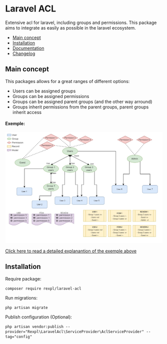 # Laravel ACL

Extensive acl for laravel, including groups and permissions. This package aims to integrate as easily as possible in the laravel ecosystem.

- [Main concept](#main-concept)
- [Installation](#installation)
- [Documentation](/docs/README.md)
- [Changelog](https://github.com/rexpl/laravel-acl/releases)

## Main concept

This packages allows for a great ranges of different options:

- Users can be assigned groups
- Groups can be assigned permissions
- Groups can be assigned parent groups (and the other way arround)
- Groups inherit permissions from the parent groups, parent groups inherit access

#### Exemple:

![Exemple](/docs/img/exemple-readme.jpg)

[Click here to read a detailed explanantion of the exemple above](/docs/exemples/main-exemple.md#main-concept-explained)

## Installation

Require package:

```
composer require rexpl/laravel-acl
```

Run migrations:

```
php artisan migrate
```

Publish configuration (Optional):

```
php artisan vendor:publish --provider="Rexpl\LaravelAcl\ServiceProvider\AclServiceProvider" --tag="config"
```
